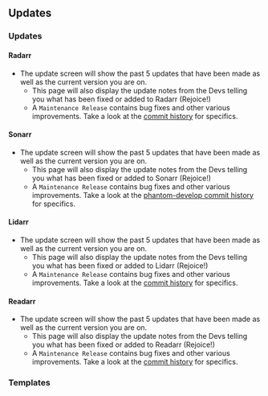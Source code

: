 ## Updates

### Updates

#### Radarr

<section begin=radarr_system_updates />

  - The update screen will show the past 5 updates that have been made as well as the current version you are on.
      - This page will also display the update notes from the Devs telling you what has been fixed or added to Radarr (Rejoice\!)
      - A `Maintenance Release` contains bug fixes and other various improvements. Take a look at the [commit history](https://github.com/Radarr/Radarr/commits/develop) for specifics.

<section end=radarr_system_updates />

#### Sonarr

<section begin=sonarr_system_updates />

  - The update screen will show the past 5 updates that have been made as well as the current version you are on.
      - This page will also display the update notes from the Devs telling you what has been fixed or added to Sonarr (Rejoice\!)
      - A `Maintenance Release` contains bug fixes and other various improvements. Take a look at the [phantom-develop commit history](https://github.com/sonarr/sonarr/commits/phantom-develop) for specifics.

<section end=sonarr_system_updates />

#### Lidarr

<section begin=lidarr_system_updates />

  - The update screen will show the past 5 updates that have been made as well as the current version you are on.
      - This page will also display the update notes from the Devs telling you what has been fixed or added to Lidarr (Rejoice\!)
      - A `Maintenance Release` contains bug fixes and other various improvements. Take a look at the [commit history](https://github.com/Lidarr/Lidarr/commits/develop) for specifics.

<section end=lidarr_system_updates />

#### Readarr

<section begin=readarr_system_updates />

  - The update screen will show the past 5 updates that have been made as well as the current version you are on.
      - This page will also display the update notes from the Devs telling you what has been fixed or added to Readarr (Rejoice\!)
      - A `Maintenance Release` contains bug fixes and other various improvements. Take a look at the [commit history](https://github.com/Readarr/Readarr/commits/develop) for specifics.

<section end=readarr_system_updates />

### Templates
